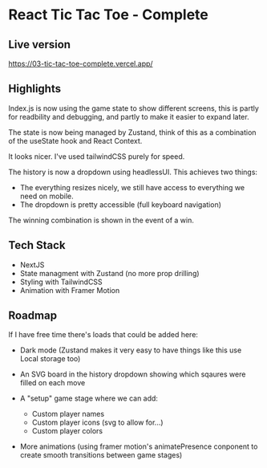 # React Tic Tac Toe - Complete

## Live version

https://03-tic-tac-toe-complete.vercel.app/

## Highlights

Index.js is now using the game state to show different screens, this is partly for readbility and debugging, and partly to make it easier to expand later.

The state is now being managed by Zustand, think of this as a combination of the useState hook and React Context.

It looks nicer. I've used tailwindCSS purely for speed.

The history is now a dropdown using headlessUI.
This achieves two things:

- The everything resizes nicely, we still have access to everything we need on mobile.
- The dropdown is pretty accessible (full keyboard navigation)

The winning combination is shown in the event of a win.

## Tech Stack

- NextJS
- State managment with Zustand (no more prop drilling)
- Styling with TailwindCSS
- Animation with Framer Motion

## Roadmap

If I have free time there's loads that could be added here:

- Dark mode (Zustand makes it very easy to have things like this use Local storage too)

- An SVG board in the history dropdown showing which sqaures were filled on each move

- A "setup" game stage where we can add:

  - Custom player names
  - Custom player icons (svg to allow for...)
  - Custom player colors

- More animations (using framer motion's animatePresence conponent to create smooth transitions between game stages)
